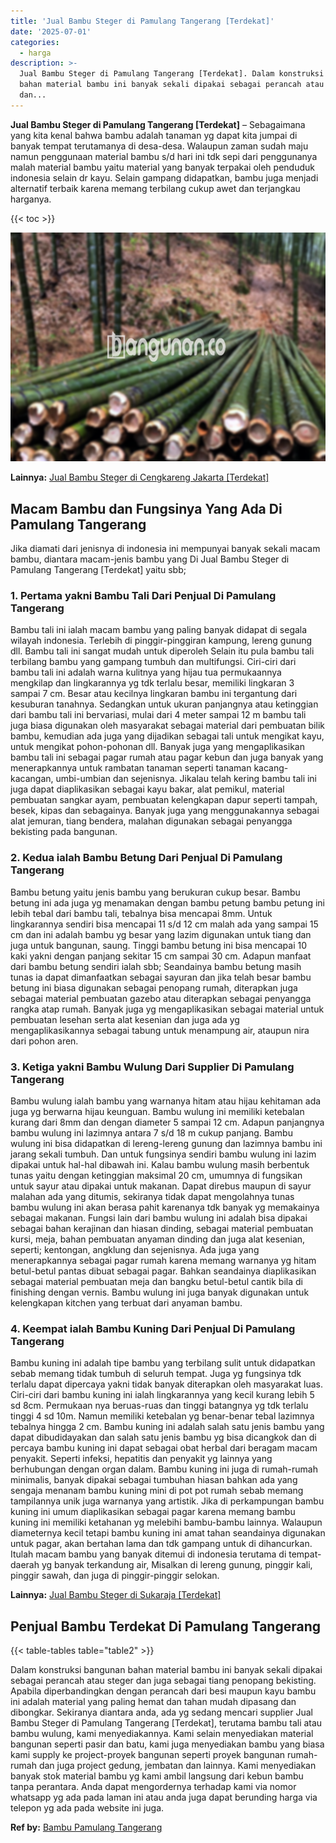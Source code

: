 ```yaml
---
title: 'Jual Bambu Steger di Pamulang Tangerang [Terdekat]'
date: '2025-07-01'
categories:
  - harga
description: >-
  Jual Bambu Steger di Pamulang Tangerang [Terdekat]. Dalam konstruksi bangunan
  bahan material bambu ini banyak sekali dipakai sebagai perancah atau steger
  dan...
---
```


**Jual Bambu Steger di Pamulang Tangerang \[Terdekat\]** – Sebagaimana yang kita kenal bahwa bambu adalah tanaman yg dapat kita jumpai di banyak tempat terutamanya di desa-desa. Walaupun zaman sudah maju namun penggunaan material bambu s/d hari ini tdk sepi dari penggunanya malah material bambu yaitu material yang banyak terpakai oleh penduduk indonesia selain dr kayu. Selain gampang didapatkan, bambu juga menjadi alternatif terbaik karena memang terbilang cukup awet dan terjangkau harganya.

{{< toc >}}

![Jual Bambu Steger di Pamulang Tangerang [Terdekat]](/images/jual-bambu-tali-07.png)

**Lainnya:** [Jual Bambu Steger di Cengkareng Jakarta \[Terdekat\]](https://bambu.bangunan.co/jual-bambu-steger-di-cengkareng-jakarta-terdekat/)

## Macam Bambu dan Fungsinya Yang Ada Di Pamulang Tangerang

Jika diamati dari jenisnya di indonesia ini mempunyai banyak sekali macam bambu, diantara macam-jenis bambu yang Di Jual Bambu Steger di Pamulang Tangerang \[Terdekat\] yaitu sbb;

### 1\. Pertama yakni Bambu Tali Dari Penjual Di Pamulang Tangerang

Bambu tali ini ialah macam bambu yang paling banyak didapat di segala wilayah indonesia. Terlebih di pinggir-pinggiran kampung, lereng gunung dll. Bambu tali ini sangat mudah untuk diperoleh Selain itu pula bambu tali terbilang bambu yang gampang tumbuh dan multifungsi. Ciri-ciri dari bambu tali ini adalah warna kulitnya yang hijau tua permukaannya mengkilap dan lingkarannya yg tdk terlalu besar, memiliki lingkaran 3 sampai 7 cm. Besar atau kecilnya lingkaran bambu ini tergantung dari kesuburan tanahnya. Sedangkan untuk ukuran panjangnya atau ketinggian dari bambu tali ini bervariasi, mulai dari 4 meter sampai 12 m bambu tali juga biasa digunakan oleh masyarakat sebagai material dari pembuatan bilik bambu, kemudian ada juga yang dijadikan sebagai tali untuk mengikat kayu, untuk mengikat pohon-pohonan dll. Banyak juga yang mengaplikasikan bambu tali ini sebagai pagar rumah atau pagar kebun dan juga banyak yang menerapkannya untuk rambatan tanaman seperti tanaman kacang-kacangan, umbi-umbian dan sejenisnya. Jikalau telah kering bambu tali ini juga dapat diaplikasikan sebagai kayu bakar, alat pemikul, material pembuatan sangkar ayam, pembuatan kelengkapan dapur seperti tampah, besek, kipas dan sebagainya. Banyak juga yang menggunakannya sebagai alat jemuran, tiang bendera, malahan digunakan sebagai penyangga bekisting pada bangunan.

### 2\. Kedua ialah Bambu Betung Dari Penjual Di Pamulang Tangerang

Bambu betung yaitu jenis bambu yang berukuran cukup besar. Bambu betung ini ada juga yg menamakan dengan bambu petung bambu petung ini lebih tebal dari bambu tali, tebalnya bisa mencapai 8mm. Untuk lingkarannya sendiri bisa mencapai 11 s/d 12 cm malah ada yang sampai 15 cm dan ini adalah bambu yg besar yang lazim digunakan untuk tiang dan juga untuk bangunan, saung. Tinggi bambu betung ini bisa mencapai 10 kaki yakni dengan panjang sekitar 15 cm sampai 30 cm. Adapun manfaat dari bambu betung sendiri ialah sbb; Seandainya bambu betung masih tunas ia dapat dimanfaatkan sebagai sayuran dan jika telah besar bambu betung ini biasa digunakan sebagai penopang rumah, diterapkan juga sebagai material pembuatan gazebo atau diterapkan sebagai penyangga rangka atap rumah. Banyak juga yg mengaplikasikan sebagai material untuk pembuatan lesehan serta alat kesenian dan juga ada yg mengaplikasikannya sebagai tabung untuk menampung air, ataupun nira dari pohon aren.

### 3\. Ketiga yakni Bambu Wulung Dari Supplier Di Pamulang Tangerang

Bambu wulung ialah bambu yang warnanya hitam atau hijau kehitaman ada juga yg berwarna hijau keunguan. Bambu wulung ini memiliki ketebalan kurang dari 8mm dan dengan diameter 5 sampai 12 cm. Adapun panjangnya bambu wulung ini lazimnya antara 7 s/d 18 m cukup panjang. Bambu wulung ini bisa didapatkan di lereng-lereng gunung dan lazimnya bambu ini jarang sekali tumbuh. Dan untuk fungsinya sendiri bambu wulung ini lazim dipakai untuk hal-hal dibawah ini. Kalau bambu wulung masih berbentuk tunas yaitu dengan ketinggian maksimal 20 cm, umumnya di fungsikan untuk sayur atau dipakai untuk makanan. Dapat direbus maupun di sayur malahan ada yang ditumis, sekiranya tidak dapat mengolahnya tunas bambu wulung ini akan berasa pahit karenanya tdk banyak yg memakainya sebagai makanan. Fungsi lain dari bambu wulung ini adalah bisa dipakai sebagai bahan kerajinan dan hiasan dinding, sebagai material pembuatan kursi, meja, bahan pembuatan anyaman dinding dan juga alat kesenian, seperti; kentongan, angklung dan sejenisnya. Ada juga yang menerapkannya sebagai pagar rumah karena memang warnanya yg hitam betul-betul pantas dibuat sebagai pagar. Bahkan seandainya diaplikasikan sebagai material pembuatan meja dan bangku betul-betul cantik bila di finishing dengan vernis. Bambu wulung ini juga banyak digunakan untuk kelengkapan kitchen yang terbuat dari anyaman bambu.

### 4\. Keempat ialah Bambu Kuning Dari Penjual Di Pamulang Tangerang

Bambu kuning ini adalah tipe bambu yang terbilang sulit untuk didapatkan sebab memang tidak tumbuh di seluruh tempat. Juga yg fungsinya tdk terlalu dapat dipercaya yakni tidak banyak diterapkan oleh masyarakat luas. Ciri-ciri dari bambu kuning ini ialah lingkarannya yang kecil kurang lebih 5 sd 8cm. Permukaan nya beruas-ruas dan tinggi batangnya yg tdk terlalu tinggi 4 sd 10m. Namun memiliki ketebalan yg benar-benar tebal lazimnya tebalnya hingga 2 cm. Bambu kuning ini adalah salah satu jenis bambu yang dapat dibudidayakan dan salah satu jenis bambu yg bisa dicangkok dan di percaya bambu kuning ini dapat sebagai obat herbal dari beragam macam penyakit. Seperti infeksi, hepatitis dan penyakit yg lainnya yang berhubungan dengan organ dalam. Bambu kuning ini juga di rumah-rumah minimalis, banyak dipakai sebagai tumbuhan hiasan bahkan ada yang sengaja menanam bambu kuning mini di pot pot rumah sebab memang tampilannya unik juga warnanya yang artistik. Jika di perkampungan bambu kuning ini umum diaplikasikan sebagai pagar karena memang bambu kuning ini memiliki ketahanan yg melebihi bambu-bambu lainnya. Walaupun diameternya kecil tetapi bambu kuning ini amat tahan seandainya digunakan untuk pagar, akan bertahan lama dan tdk gampang untuk di dihancurkan. Itulah macam bambu yang banyak ditemui di indonesia terutama di tempat-daerah yg banyak terkandung air, Misalkan di lereng gunung, pinggir kali, pinggir sawah, dan juga di pinggir-pinggir selokan.

**Lainnya:** [Jual Bambu Steger di Sukaraja \[Terdekat\]](https://bambu.bangunan.co/jual-bambu-steger-di-sukaraja-terdekat/)

## Penjual Bambu Terdekat Di Pamulang Tangerang

{{< table-tables table="table2" >}}

Dalam konstruksi bangunan bahan material bambu ini banyak sekali dipakai sebagai perancah atau steger dan juga sebagai tiang penopang bekisting. Apabila diperbandingkan dengan perancah dari besi maupun kayu bambu ini adalah material yang paling hemat dan tahan mudah dipasang dan dibongkar. Sekiranya diantara anda, ada yg sedang mencari supplier Jual Bambu Steger di Pamulang Tangerang \[Terdekat\], terutama bambu tali atau bambu wulung, kami menyediakannya. Kami selain menyediakan material bangunan seperti pasir dan batu, kami juga menyediakan bambu yang biasa kami supply ke project-proyek bangunan seperti proyek bangunan rumah-rumah dan juga project gedung, jembatan dan lainnya. Kami menyediakan banyak stok material bambu yg kami ambil langsung dari kebun bambu tanpa perantara. Anda dapat mengordernya terhadap kami via nomor whatsapp yg ada pada laman ini atau anda juga dapat berunding harga via telepon yg ada pada website ini juga.

**Ref by:** [Bambu Pamulang Tangerang](https://id.wikipedia.org/wiki/Bambu)
